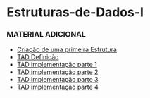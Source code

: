 # Estruturas-de-Dados-I

<h3> MATERIAL ADICIONAL </h3>

<ul>
  <li><a href="https://www.youtube.com/watch?v=x2DwllnUZDg"> Criação de uma primeira Estrutura </a></li>
  <li><a href="https://www.youtube.com/watch?v=06PJrmeG784"> TAD Definição </a></li>
  <li><a href="https://www.youtube.com/watch?v=ruwEborI6EQ"> TAD implementação parte 1 </a></li>
  <li><a href="https://www.youtube.com/watch?v=m5yAaJSMqHk"> TAD implementação parte 2 </a></li>
  <li><a href="https://www.youtube.com/watch?v=_zpAi92nx8Q"> TAD implementação parte 3 </a></li>
  <li><a href="https://www.youtube.com/watch?v=EGnNELym6R8"> TAD implementação parte 4 </a></li>
</ul>
